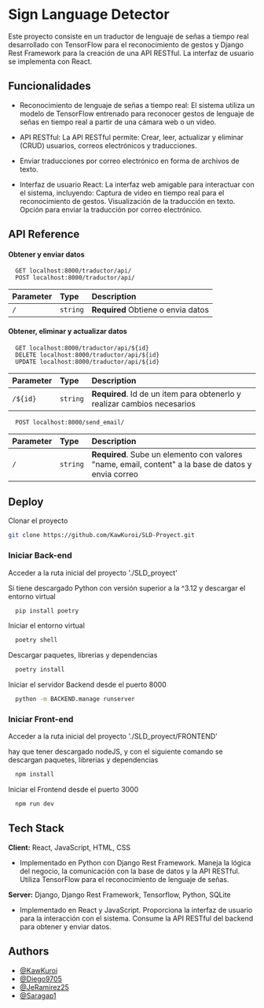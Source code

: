 
# Sign Language Detector

Este proyecto consiste en un traductor de lenguaje de señas a tiempo real desarrollado con TensorFlow para el reconocimiento de gestos y Django Rest Framework para la creación de una API RESTful. La interfaz de usuario se implementa con React.

## Funcionalidades
* Reconocimiento de lenguaje de señas a tiempo real: El sistema utiliza un modelo de TensorFlow entrenado para reconocer gestos de lenguaje de señas en tiempo real a partir de una cámara web o un video.

* API RESTful: La API RESTful permite: Crear, leer, actualizar y eliminar (CRUD) usuarios, correos electrónicos y traducciones.

* Enviar traducciones por correo electrónico en forma de archivos de texto.

* Interfaz de usuario React: La interfaz web amigable para interactuar con el sistema, incluyendo: Captura de video en tiempo real para el reconocimiento de gestos.  Visualización de la traducción en texto. Opción para enviar la traducción por correo electrónico.

## API Reference

#### Obtener y enviar datos

```http
  GET localhost:8000/traductor/api/
  POST localhost:8000/traductor/api/
```

| Parameter | Type     | Description                |
| :-------- | :------- | :------------------------- |
| `/` | `string` | **Required** Obtiene o envia datos |

#### Obtener, eliminar y actualizar datos

```http
  GET localhost:8000/traductor/api/${id}
  DELETE localhost:8000/traductor/api/${id}
  UPDATE localhost:8000/traductor/api/${id}
```

| Parameter | Type     | Description                       |
| :-------- | :------- | :-------------------------------- |
| `/${id}`      | `string` | **Required**. Id de un item para obtenerlo y realizar cambios necesarios |

```http
  POST localhost:8000/send_email/
```

| Parameter | Type     | Description                       |
| :-------- | :------- | :-------------------------------- |
| `/`      | `string` | **Required**. Sube un elemento con valores "name, email, content" a la base de datos y envia correo|



## Deploy

Clonar el proyecto

```bash
git clone https://github.com/KawKuroi/SLD-Proyect.git
```

### Iniciar Back-end

Acceder a la ruta inicial del proyecto './SLD_proyect'

Si tiene descargado Python con versión superior a la ^3.12 y descargar el entorno virtual
```bash
  pip install poetry
```
Iniciar el entorno virtual
```bash
  poetry shell
```
Descargar paquetes, librerias y dependencias
```bash
  poetry install
```
Iniciar el servidor Backend desde el puerto 8000
```bash
  python -m BACKEND.manage runserver
```

### Iniciar Front-end

Acceder a la ruta inicial del proyecto './SLD_proyect/FRONTEND'

hay que tener descargado nodeJS, y con el siguiente comando se descargan paquetes, librerias y dependencias
```bash
  npm install
```
Iniciar el Frontend desde el puerto 3000
```bash
  npm run dev
```


## Tech Stack

**Client:** React, JavaScript, HTML, CSS

- Implementado en Python con Django Rest Framework. Maneja la lógica del negocio, la comunicación con la base de datos y la API RESTful. Utiliza TensorFlow para el reconocimiento de lenguaje de señas.


**Server:** Django, Django Rest Framework, Tensorflow, Python, SQLite

- Implementado en React y JavaScript. Proporciona la interfaz de usuario para la interacción con el sistema. Consume la API RESTful del backend para obtener y enviar datos.

## Authors

- [@KawKuroi](https://www.github.com/KawKuroi)
- [@Diego9705](https://www.github.com/Diego9705)
- [@JeRamirez25](https://www.github.com/JeRamirez25)
- [@Saragap1](https://www.github.com/Saragap1)

